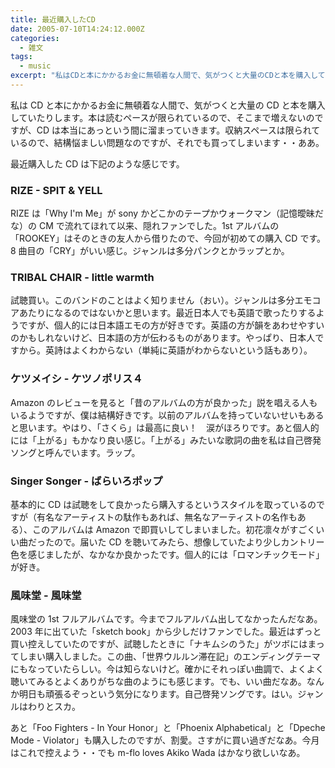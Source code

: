 ```yaml
---
title: 最近購入したCD
date: 2005-07-10T14:24:12.000Z
categories:
  - 雑文
tags:
  - music
excerpt: "私はCDと本にかかるお金に無頓着な人間で、気がつくと大量のCDと本を購入していたりします。本は読むペースが限られているので、そこまで増えないのですが、CDは本当にあっという間に溜まっていきます。収納スペースは限られているので、結構悩ましい問題なのですが、それでも買ってしまいます・・ああ。"
---
```


私は CD と本にかかるお金に無頓着な人間で、気がつくと大量の CD と本を購入していたりします。本は読むペースが限られているので、そこまで増えないのですが、CD は本当にあっという間に溜まっていきます。収納スペースは限られているので、結構悩ましい問題なのですが、それでも買ってしまいます・・ああ。

最近購入した CD は下記のような感じです。

### RIZE - SPIT & YELL

[](http://www.amazon.co.jp/exec/obidos/ASIN/B0009QX4SU/ref=nosim/yutakayamaguc-22) RIZE は「Why I'm Me」が sony かどこかのテープかウォークマン（記憶曖昧だな）の CM で流れてほれて以来、隠れファンでした。1st アルバムの「ROOKEY」はそのときの友人から借りたので、今回が初めての購入 CD です。8 曲目の「CRY」がいい感じ。ジャンルは多分パンクとかラップとか。

### TRIBAL CHAIR - little warmth

[](http://www.amazon.co.jp/exec/obidos/ASIN/B0009OASLS/ref=nosim/yutakayamaguc-22) 試聴買い。このバンドのことはよく知りません（おい）。ジャンルは多分エモコアあたりになるのではないかと思います。最近日本人でも英語で歌ったりするようですが、個人的には日本語エモの方が好きです。英語の方が韻をあわせやすいのかもしれないけど、日本語の方が伝わるものがあります。やっぱり、日本人ですから。英詩はよくわからない（単純に英語がわからないという話もあり）。

### ケツメイシ \- ケツノポリス４

[](http://www.amazon.co.jp/exec/obidos/ASIN/B000456XQG/ref=nosim/yutakayamaguc-22) Amazon のレビューを見ると「昔のアルバムの方が良かった」説を唱える人もいるようですが、僕は結構好きです。以前のアルバムを持っていないせいもあると思います。やはり、「さくら」は最高に良い！　涙がほろりです。あと個人的には「上がる」もかなり良い感じ。「上がる」みたいな歌詞の曲を私は自己啓発ソングと呼んでいます。ラップ。

### Singer Songer - ばらいろポップ

[](http://www.amazon.co.jp/exec/obidos/ASIN/B0009HMX5O/ref=nosim/yutakayamaguc-22) 基本的に CD は試聴をして良かったら購入するというスタイルを取っているのですが（有名なアーティストの駄作もあれば、無名なアーティストの名作もある）、このアルバムは Amazon で即買いしてしまいました。初花凛々がすごくいい曲だったので。届いた CD を聴いてみたら、想像していたより少しカントリー色を感じましたが、なかなか良かったです。個人的には「ロマンチックモード」が好き。

### 風味堂 \- 風味堂

[](http://www.amazon.co.jp/exec/obidos/ASIN/B0009NZLW0/ref=nosim/yutakayamaguc-22) 風味堂の 1st フルアルバムです。今までフルアルバム出してなかったんだなあ。2003 年に出ていた「sketch book」から少しだけファンでした。最近はずっと買い控えしていたのですが、試聴したときに「ナキムシのうた」がツボにはまってしまい購入しました。この曲、「世界ウルルン滞在記」のエンディングテーマにもなっていたらしい。今は知らないけど。確かにそれっぽい曲調で、よくよく聴いてみるとよくありがちな曲のようにも感じます。でも、いい曲だなあ。なんか明日も頑張るぞっという気分になります。自己啓発ソングです。はい。ジャンルはわりとスカ。

あと「Foo Fighters - In Your Honor」と「Phoenix Alphabetical」と「Dpeche Mode - Violator」も購入したのですが、割愛。さすがに買い過ぎだなあ。今月はこれで控えよう・・でも m-flo loves Akiko Wada はかなり欲しいなあ。
